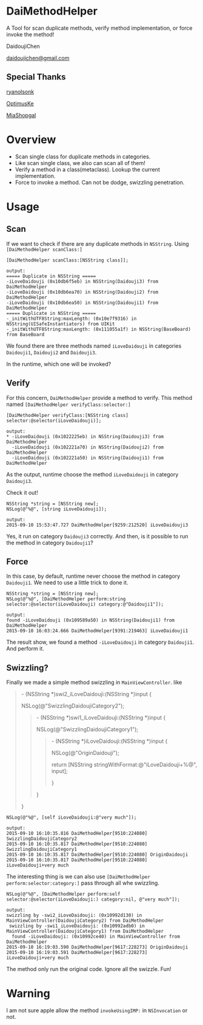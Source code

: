# DaiMethodHelper

A Tool for scan duplicate methods, verify method implementation, or force invoke the method!

DaidoujiChen

daidoujichen@gmail.com

## Special Thanks
[ryanolsonk](https://github.com/ryanolsonk)

[OptimusKe](https://github.com/OptimusKe)

[MiaShopgal](https://github.com/MiaShopgal)

# Overview
* Scan single class for duplicate methods in categories.
* Like scan single class, we also can scan all of them!
* Verify a method in a class(metaclass). Lookup the current implementation.
* Force to invoke a method. Can not be dodge, swizzling penetration.

# Usage

## Scan
If we want to check if there are any duplicate methods in `NSString`. Using `[DaiMethodHelper scanClass:]`

`````
[DaiMethodHelper scanClass:[NSString class]];

output:
===== Duplicate in NSString =====
-iLoveDaidouji (0x10db6f5eb) in NSString(Daidouji3) from DaiMethodHelper
-iLoveDaidouji (0x10db6ea70) in NSString(Daidouji2) from DaiMethodHelper
-iLoveDaidouji (0x10db6ea50) in NSString(Daidouji1) from DaiMethodHelper
===== Duplicate in NSString =====
-_initWithUTF8String:maxLength: (0x10e7f9316) in NSString(UISafeInstantiators) from UIKit
-_initWithUTF8String:maxLength: (0x111055a1f) in NSString(BaseBoard) from BaseBoard

`````

We found there are three methods named `iLoveDaidouji` in categories `Daidouji1`, `Daidouji2` and `Daidouji3`. 

In the runtime, which one will be invoked?

## Verify
For this concern, `DaiMethodHelper` provide a method to verify. This method named `[DaiMethodHelper verifyClass:selector:]`

`````
[DaiMethodHelper verifyClass:[NSString class] selector:@selector(iLoveDaidouji)];

output:
* -iLoveDaidouji (0x1022225eb) in NSString(Daidouji3) from DaiMethodHelper
  -iLoveDaidouji (0x102221a70) in NSString(Daidouji2) from DaiMethodHelper
  -iLoveDaidouji (0x102221a50) in NSString(Daidouji1) from DaiMethodHelper
`````

As the output, runtime choose the method `iLoveDaidouji` in category `Daidouji3`.

Check it out!

`````
NSString *string = [NSString new];
NSLog(@"%@", [string iLoveDaidouji]);

output:
2015-09-10 15:53:47.727 DaiMethodHelper[9259:212520] iLoveDaidouji3
`````

Yes, it run on category `Daidouji3` correctly. And then, is it possible to run the method in category `Daidouji1`?

## Force
In this case, by default, runtime never choose the method in category `Daidouji1`. We need to use a little trick to done it.

`````
NSString *string = [NSString new];
NSLog(@"%@", [DaiMethodHelper perform:string selector:@selector(iLoveDaidouji) category:@"Daidouji1"]);

output:
found -iLoveDaidouji (0x109589a50) in NSString(Daidouji1) from DaiMethodHelper
2015-09-10 16:03:24.666 DaiMethodHelper[9391:219463] iLoveDaidouji1
`````

The result show, we found a method `-iLoveDaidouji` in category `Daidouji1`. And perform it.

## Swizzling?
Finally we made a simple method swizzling in `MainViewController`. like

> \- (NSString *)swi2_iLoveDaidouji:(NSString *)input {
> 
> NSLog(@"SwizzlingDaidoujiCategory2");
> 
> > \- (NSString *)swi1_iLoveDaidouji:(NSString *)input {
> > 
> > NSLog(@"SwizzlingDaidoujiCategory1");
> > 
> > > \- (NSString *)iLoveDaidouji:(NSString *)input {
> > > 
> > > NSLog(@"OriginDaidouji");
> > > 
> > > return [NSString stringWithFormat:@"iLoveDaidouji+%@", input];
> > > 
> > > }
> > 
> > }
>
> }

`````
NSLog(@"%@", [self iLoveDaidouji:@"very much"]);

output:
2015-09-10 16:10:35.816 DaiMethodHelper[9510:224080] SwizzlingDaidoujiCategory2
2015-09-10 16:10:35.817 DaiMethodHelper[9510:224080] SwizzlingDaidoujiCategory1
2015-09-10 16:10:35.817 DaiMethodHelper[9510:224080] OriginDaidouji
2015-09-10 16:10:35.817 DaiMethodHelper[9510:224080] iLoveDaidouji+very much
`````

The interesting thing is we can also use `[DaiMethodHelper perform:selector:category:]` pass through all whe swizzling.

`````
NSLog(@"%@", [DaiMethodHelper perform:self selector:@selector(iLoveDaidouji:) category:nil, @"very much"]);

output:
swizzling by -swi2_iLoveDaidouji: (0x10992d130) in MainViewController(DaidoujiCategory2) from DaiMethodHelper
 swizzling by -swi1_iLoveDaidouji: (0x10992adb0) in MainViewController(DaidoujiCategory1) from DaiMethodHelper
  found -iLoveDaidouji: (0x10992ce40) in MainViewController from DaiMethodHelper
2015-09-10 16:19:03.590 DaiMethodHelper[9617:228273] OriginDaidouji
2015-09-10 16:19:03.591 DaiMethodHelper[9617:228273] iLoveDaidouji+very much
`````

The method only run the original code. Ignore all the swizzle. Fun!

# Warning
I am not sure apple allow the method `invokeUsingIMP:` in `NSInvocation` or not. 

